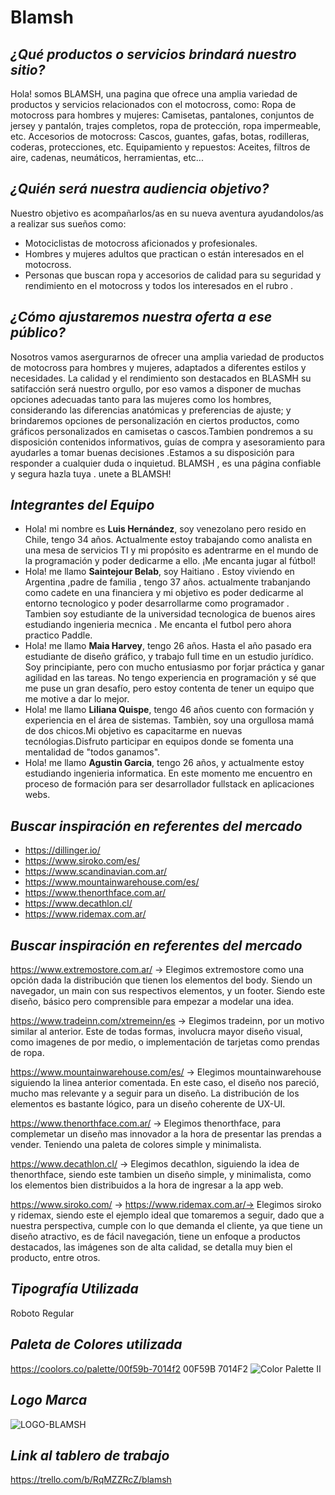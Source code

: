 # Blamsh
## _¿Qué productos o servicios brindará nuestro sitio?_

Hola! somos BLAMSH,  una pagina que ofrece una amplia variedad de productos y servicios relacionados con el motocross, como:
Ropa de motocross para hombres y mujeres: Camisetas, pantalones, conjuntos de jersey y pantalón, trajes completos, ropa de protección, ropa impermeable, etc.
Accesorios de motocross: Cascos, guantes, gafas, botas, rodilleras, coderas, protecciones, etc.
Equipamiento y repuestos: Aceites, filtros de aire, cadenas, neumáticos, herramientas, etc...

## _¿Quién será nuestra audiencia objetivo?_
Nuestro objetivo es acompañarlos/as en su nueva aventura ayudandolos/as a realizar sus sueños como:
- Motociclistas de motocross aficionados y profesionales.
- Hombres y mujeres adultos que practican o están interesados en el motocross.
- Personas que buscan ropa y accesorios de calidad para su seguridad y rendimiento en el motocross y todos los interesados en el rubro .



## _¿Cómo ajustaremos nuestra oferta a ese público?_
Nosotros vamos asergurarnos de ofrecer una amplia variedad de productos de motocross para hombres y mujeres, adaptados a diferentes estilos y necesidades.
La calidad y el rendimiento son destacados en BLASMH su satifacción será nuestro orgullo, por eso vamos a disponer de muchas opciones adecuadas tanto para las mujeres como los hombres, considerando las diferencias anatómicas y preferencias de ajuste;
y brindaremos opciones de personalización en ciertos productos, como gráficos personalizados en camisetas o cascos.Tambien pondremos a su disposición contenidos informativos, guías de compra y asesoramiento para ayudarles a tomar buenas decisiones .Estamos a su disposición para responder a cualquier duda o inquietud. BLAMSH , es una página confiable y segura hazla tuya . unete a BLAMSH!
 

## _Integrantes del Equipo_
- Hola! mi nombre es **Luis Hernández**, soy venezolano pero resido en Chile, tengo 34 años. Actualmente estoy trabajando como analista en una mesa de servicios TI y mi propósito es adentrarme en el mundo de la programación y poder dedicarme a ello. ¡Me encanta jugar al fútbol!
- Hola! me llamo **Saintejour Belab**, soy Haitiano . Estoy viviendo en Argentina ,padre de familia , tengo 37 años. actualmente trabanjando como cadete en una financiera y mi objetivo es poder dedicarme al entorno tecnologico y poder desarrollarme como programador . Tambien soy estudiante de la universidad tecnologica de buenos aires estudiando ingenieria mecnica . Me encanta el futbol pero ahora practico Paddle.
- Hola! me llamo **Maia Harvey**, tengo 26 años. Hasta el año pasado era estudiante de diseño gráfico, y trabajo full time en un estudio jurídico. Soy principiante, pero con mucho entusiasmo por forjar práctica y ganar agilidad en las tareas. No tengo experiencia en programación y sé que me puse un gran desafío, pero estoy contenta de tener un equipo que me motive a dar lo mejor. 
- Hola! me llamo **Liliana Quispe**, tengo 46 años cuento con formación y experiencia en el área de sistemas. Tambièn, soy una orgullosa mamá de dos chicos.Mi objetivo es capacitarme en nuevas tecnólogias.Disfruto participar en equipos donde se fomenta una mentalidad de "todos ganamos".
- Hola! me llamo **Agustin Garcia**, tengo 26 años, y actualmente estoy estudiando ingenieria informatica. En este momento me encuentro en proceso de formación para ser desarrollador fullstack en aplicaciones webs.

## _Buscar inspiración en referentes del mercado_

- https://dillinger.io/
- https://www.siroko.com/es/
- https://www.scandinavian.com.ar/
- https://www.mountainwarehouse.com/es/
- https://www.thenorthface.com.ar/
- https://www.decathlon.cl/
- https://www.ridemax.com.ar/
 
 ## _Buscar inspiración en referentes del mercado_

  https://www.extremostore.com.ar/ -> Elegimos extremostore como una opción dada la distribución que tienen los elementos del body. Siendo un navegador, un main con sus respectivos elementos, y un footer. Siendo este diseño, básico pero comprensible para empezar a modelar una idea.
  
  https://www.tradeinn.com/xtremeinn/es -> Elegimos tradeinn, por un motivo similar al anterior. Este de todas formas, involucra mayor diseño visual, como imagenes de por medio, o implementación de tarjetas como prendas de ropa.

  https://www.mountainwarehouse.com/es/ -> Elegimos mountainwarehouse siguiendo la linea anterior comentada. En este caso, el diseño nos pareció, mucho mas relevante y a seguir para un diseño. La distribución de los elementos es bastante lógico, para un diseño coherente de UX-UI.

  https://www.thenorthface.com.ar/ -> Elegimos thenorthface, para complemetar un diseño mas innovador a la hora de presentar las prendas a vender. Teniendo una paleta de colores simple y minimalista.

  https://www.decathlon.cl/ -> Elegimos decathlon, siguiendo la idea de thenorthface, siendo este tambien un diseño simple, y minimalista, como los elementos bien distribuidos a la hora de ingresar a la app web.

  https://www.siroko.com/ ->
  https://www.ridemax.com.ar/-> Elegimos siroko y ridemax, siendo este el ejemplo ideal que tomaremos a seguir, dado que a nuestra perspectiva, cumple con lo que demanda el cliente, ya que tiene un diseño atractivo, es de fácil navegación, tiene un enfoque a productos destacados, las imágenes son de alta calidad, se detalla muy bien el producto, entre otros.

## _Tipografía Utilizada_
Roboto Regular

## _Paleta de Colores utilizada_
https://coolors.co/palette/00f59b-7014f2
00F59B
7014F2
![Color Palette II](https://github.com/LuisHernandezDev/grupo_14_BLAMSH/assets/136033755/7750b1ac-7ea5-4d69-a808-edcc049021c3)


## _Logo Marca_
![LOGO-BLAMSH](https://github.com/LuisHernandezDev/grupo_14_BLAMSH/assets/136033755/01a49479-0636-411a-8dbd-a22972d98cd2)


## _Link al tablero de trabajo_
https://trello.com/b/RqMZZRcZ/blamsh
